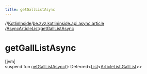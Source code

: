 ```yaml
---
title: getGallListAsync
---
```

//[KotlinInside](../../../index.html)/[be.zvz.kotlininside.api.async.article](../index.html)
/[AsyncArticleList](index.html)/[getGallListAsync](get-gall-list-async.html)

# getGallListAsync

[jvm]\
suspend fun [getGallListAsync](get-gall-list-async.html)():
Deferred&lt;[List](https://kotlinlang.org/api/latest/jvm/stdlib/kotlin.collections/-list/index.html)&lt;[ArticleList.GallList](
../../be.zvz.kotlininside.api.article/-article-list/-gall-list/index.html)&gt;&gt;




